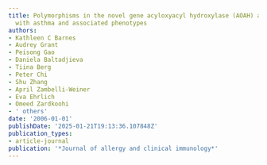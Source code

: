 ```yaml
---
title: Polymorphisms in the novel gene acyloxyacyl hydroxylase (AOAH) are associated
  with asthma and associated phenotypes
authors:
- Kathleen C Barnes
- Audrey Grant
- Peisong Gao
- Daniela Baltadjieva
- Tiina Berg
- Peter Chi
- Shu Zhang
- April Zambelli-Weiner
- Eva Ehrlich
- Omeed Zardkoohi
- ' others'
date: '2006-01-01'
publishDate: '2025-01-21T19:13:36.107848Z'
publication_types:
- article-journal
publication: '*Journal of allergy and clinical immunology*'
---
```

